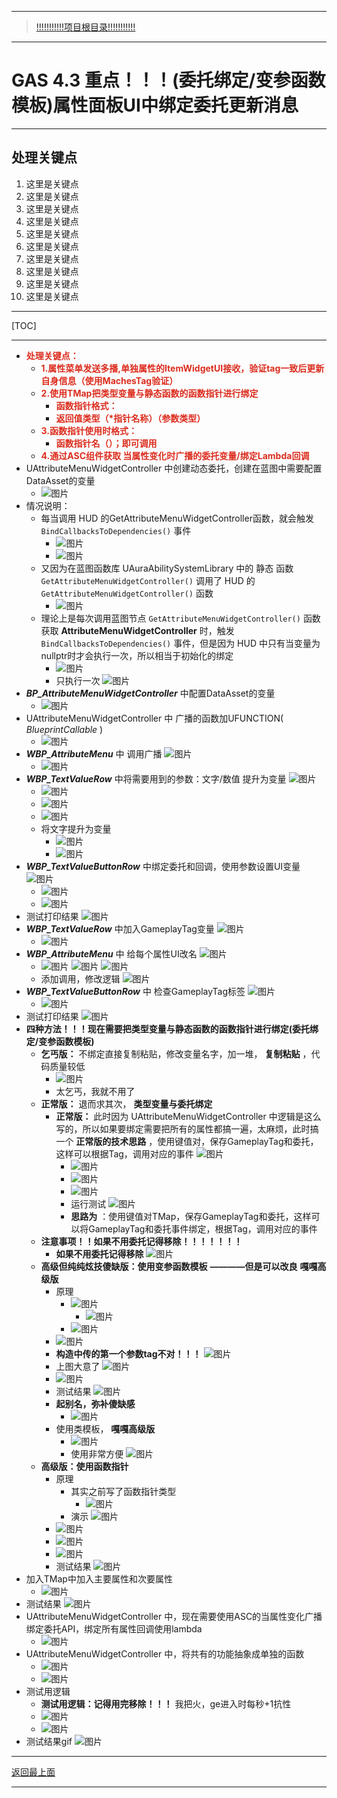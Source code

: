 ___________________________________________________________________________________________
> [!!!!!!!!!!!项目根目录!!!!!!!!!!!](./!!!!!!!!!!!项目目录!!!!!!!!!!!.md)

___________________________________________________________________________________________

# GAS 4.3 重点！！！(委托绑定/变参函数模板)属性面板UI中绑定委托更新消息
___________________________________________________________________________________________
## 处理关键点
1. 这里是关键点
2. 这里是关键点
3. 这里是关键点
4. 这里是关键点
5. 这里是关键点
6. 这里是关键点
7. 这里是关键点
8. 这里是关键点
9. 这里是关键点
10. 这里是关键点
___________________________________________________________________________________________

[TOC]

___________________________________________________________________________________________

- <font color=#DC2D1E>**处理关键点：**</font>
    - <font color=#DC2D1E>**1.属性菜单发送多播,单独属性的ItemWidgetUI接收，验证tag一致后更新自身信息（使用MachesTag验证）**</font>
    - <font color=#DC2D1E>**2.使用TMap把类型变量与静态函数的函数指针进行绑定**</font>
        - <font color=#DC2D1E>**函数指针格式：**</font>
        - <font color=#DC2D1E>**返回值类型（*指针名称）（参数类型）**</font>
    - <font color=#DC2D1E>**3.函数指针使用时格式：**</font>
        - <font color=#DC2D1E>**函数指针名（）；即可调用**</font>
    - <font color=#DC2D1E>**4.通过ASC组件获取 当属性变化时广播的委托变量/绑定Lambda回调**</font>
- UAttributeMenuWidgetController 中创建动态委托，创建在蓝图中需要配置DataAsset的变量
    -  ![图片](https://github.com/liyunlong618/MyNote/blob/master/%E8%99%9A%E5%B9%BBC++/%E6%A8%A1%E5%9D%97/GAS/GAS%E7%AC%AC%E4%BA%8C%E5%AD%A3-%E6%9A%97%E9%BB%91%E7%A0%B4%E5%9D%8F%E7%A5%9ELike%E6%B8%B8%E6%88%8F/%E9%85%8D%E5%9B%BE/GAS_4.3/GAS%204.3%20%E9%87%8D%E7%82%B9%EF%BC%81%EF%BC%81%EF%BC%81(%E5%A7%94%E6%89%98%E7%BB%91%E5%AE%9A_%E5%8F%98%E5%8F%82%E5%87%BD%E6%95%B0%E6%A8%A1%E6%9D%BF)%E5%B1%9E%E6%80%A7%E9%9D%A2%E6%9D%BFUI%E4%B8%AD%E7%BB%91%E5%AE%9A%E5%A7%94%E6%89%98%E6%9B%B4%E6%96%B0%E6%B6%88%E6%81%AF-%E5%B9%95%E5%B8%83%E5%9B%BE%E7%89%87-326934-181307.png?raw=true)
- 情况说明：
    - 每当调用 HUD 的GetAttributeMenuWidgetController函数，就会触发 `BindCallbacksToDependencies()` 事件
        -  ![图片](https://github.com/liyunlong618/MyNote/blob/master/%E8%99%9A%E5%B9%BBC++/%E6%A8%A1%E5%9D%97/GAS/GAS%E7%AC%AC%E4%BA%8C%E5%AD%A3-%E6%9A%97%E9%BB%91%E7%A0%B4%E5%9D%8F%E7%A5%9ELike%E6%B8%B8%E6%88%8F/%E9%85%8D%E5%9B%BE/GAS_4.3/GAS%204.3%20%E9%87%8D%E7%82%B9%EF%BC%81%EF%BC%81%EF%BC%81(%E5%A7%94%E6%89%98%E7%BB%91%E5%AE%9A_%E5%8F%98%E5%8F%82%E5%87%BD%E6%95%B0%E6%A8%A1%E6%9D%BF)%E5%B1%9E%E6%80%A7%E9%9D%A2%E6%9D%BFUI%E4%B8%AD%E7%BB%91%E5%AE%9A%E5%A7%94%E6%89%98%E6%9B%B4%E6%96%B0%E6%B6%88%E6%81%AF-%E5%B9%95%E5%B8%83%E5%9B%BE%E7%89%87-278143-430450.png?raw=true)
        -  ![图片](https://github.com/liyunlong618/MyNote/blob/master/%E8%99%9A%E5%B9%BBC++/%E6%A8%A1%E5%9D%97/GAS/GAS%E7%AC%AC%E4%BA%8C%E5%AD%A3-%E6%9A%97%E9%BB%91%E7%A0%B4%E5%9D%8F%E7%A5%9ELike%E6%B8%B8%E6%88%8F/%E9%85%8D%E5%9B%BE/GAS_4.3/GAS%204.3%20%E9%87%8D%E7%82%B9%EF%BC%81%EF%BC%81%EF%BC%81(%E5%A7%94%E6%89%98%E7%BB%91%E5%AE%9A_%E5%8F%98%E5%8F%82%E5%87%BD%E6%95%B0%E6%A8%A1%E6%9D%BF)%E5%B1%9E%E6%80%A7%E9%9D%A2%E6%9D%BFUI%E4%B8%AD%E7%BB%91%E5%AE%9A%E5%A7%94%E6%89%98%E6%9B%B4%E6%96%B0%E6%B6%88%E6%81%AF-%E5%B9%95%E5%B8%83%E5%9B%BE%E7%89%87-228642-648926.png?raw=true)
    - 又因为在蓝图函数库 UAuraAbilitySystemLibrary 中的 静态 函数 `GetAttributeMenuWidgetController()` 调用了 HUD 的 `GetAttributeMenuWidgetController()` 函数
        -  ![图片](https://github.com/liyunlong618/MyNote/blob/master/%E8%99%9A%E5%B9%BBC++/%E6%A8%A1%E5%9D%97/GAS/GAS%E7%AC%AC%E4%BA%8C%E5%AD%A3-%E6%9A%97%E9%BB%91%E7%A0%B4%E5%9D%8F%E7%A5%9ELike%E6%B8%B8%E6%88%8F/%E9%85%8D%E5%9B%BE/GAS_4.3/GAS%204.3%20%E9%87%8D%E7%82%B9%EF%BC%81%EF%BC%81%EF%BC%81(%E5%A7%94%E6%89%98%E7%BB%91%E5%AE%9A_%E5%8F%98%E5%8F%82%E5%87%BD%E6%95%B0%E6%A8%A1%E6%9D%BF)%E5%B1%9E%E6%80%A7%E9%9D%A2%E6%9D%BFUI%E4%B8%AD%E7%BB%91%E5%AE%9A%E5%A7%94%E6%89%98%E6%9B%B4%E6%96%B0%E6%B6%88%E6%81%AF-%E5%B9%95%E5%B8%83%E5%9B%BE%E7%89%87-517127-447490.png?raw=true)
    - 理论上是每次调用蓝图节点 `GetAttributeMenuWidgetController()` 函数获取 **AttributeMenuWidgetController** 时，触发 `BindCallbacksToDependencies()` 事件，但是因为 HUD 中只有当变量为nullptr时才会执行一次，所以相当于初始化的绑定
        -  ![图片](https://github.com/liyunlong618/MyNote/blob/master/%E8%99%9A%E5%B9%BBC++/%E6%A8%A1%E5%9D%97/GAS/GAS%E7%AC%AC%E4%BA%8C%E5%AD%A3-%E6%9A%97%E9%BB%91%E7%A0%B4%E5%9D%8F%E7%A5%9ELike%E6%B8%B8%E6%88%8F/%E9%85%8D%E5%9B%BE/GAS_4.3/GAS%204.3%20%E9%87%8D%E7%82%B9%EF%BC%81%EF%BC%81%EF%BC%81(%E5%A7%94%E6%89%98%E7%BB%91%E5%AE%9A_%E5%8F%98%E5%8F%82%E5%87%BD%E6%95%B0%E6%A8%A1%E6%9D%BF)%E5%B1%9E%E6%80%A7%E9%9D%A2%E6%9D%BFUI%E4%B8%AD%E7%BB%91%E5%AE%9A%E5%A7%94%E6%89%98%E6%9B%B4%E6%96%B0%E6%B6%88%E6%81%AF-%E5%B9%95%E5%B8%83%E5%9B%BE%E7%89%87-383296-73335.png?raw=true)
        - 只执行一次 ![图片](https://github.com/liyunlong618/MyNote/blob/master/%E8%99%9A%E5%B9%BBC++/%E6%A8%A1%E5%9D%97/GAS/GAS%E7%AC%AC%E4%BA%8C%E5%AD%A3-%E6%9A%97%E9%BB%91%E7%A0%B4%E5%9D%8F%E7%A5%9ELike%E6%B8%B8%E6%88%8F/%E9%85%8D%E5%9B%BE/GAS_4.3/GAS%204.3%20%E9%87%8D%E7%82%B9%EF%BC%81%EF%BC%81%EF%BC%81(%E5%A7%94%E6%89%98%E7%BB%91%E5%AE%9A_%E5%8F%98%E5%8F%82%E5%87%BD%E6%95%B0%E6%A8%A1%E6%9D%BF)%E5%B1%9E%E6%80%A7%E9%9D%A2%E6%9D%BFUI%E4%B8%AD%E7%BB%91%E5%AE%9A%E5%A7%94%E6%89%98%E6%9B%B4%E6%96%B0%E6%B6%88%E6%81%AF-%E5%B9%95%E5%B8%83%E5%9B%BE%E7%89%87-576325-44483.png?raw=true)
- ***BP_AttributeMenuWidgetController*** 中配置DataAsset的变量
    -  ![图片](https://github.com/liyunlong618/MyNote/blob/master/%E8%99%9A%E5%B9%BBC++/%E6%A8%A1%E5%9D%97/GAS/GAS%E7%AC%AC%E4%BA%8C%E5%AD%A3-%E6%9A%97%E9%BB%91%E7%A0%B4%E5%9D%8F%E7%A5%9ELike%E6%B8%B8%E6%88%8F/%E9%85%8D%E5%9B%BE/GAS_4.3/GAS%204.3%20%E9%87%8D%E7%82%B9%EF%BC%81%EF%BC%81%EF%BC%81(%E5%A7%94%E6%89%98%E7%BB%91%E5%AE%9A_%E5%8F%98%E5%8F%82%E5%87%BD%E6%95%B0%E6%A8%A1%E6%9D%BF)%E5%B1%9E%E6%80%A7%E9%9D%A2%E6%9D%BFUI%E4%B8%AD%E7%BB%91%E5%AE%9A%E5%A7%94%E6%89%98%E6%9B%B4%E6%96%B0%E6%B6%88%E6%81%AF-%E5%B9%95%E5%B8%83%E5%9B%BE%E7%89%87-646645-946592.png?raw=true)
- UAttributeMenuWidgetController 中  广播的函数加UFUNCTION( *BlueprintCallable* )
    -  ![图片](https://github.com/liyunlong618/MyNote/blob/master/%E8%99%9A%E5%B9%BBC++/%E6%A8%A1%E5%9D%97/GAS/GAS%E7%AC%AC%E4%BA%8C%E5%AD%A3-%E6%9A%97%E9%BB%91%E7%A0%B4%E5%9D%8F%E7%A5%9ELike%E6%B8%B8%E6%88%8F/%E9%85%8D%E5%9B%BE/GAS_4.3/GAS%204.3%20%E9%87%8D%E7%82%B9%EF%BC%81%EF%BC%81%EF%BC%81(%E5%A7%94%E6%89%98%E7%BB%91%E5%AE%9A_%E5%8F%98%E5%8F%82%E5%87%BD%E6%95%B0%E6%A8%A1%E6%9D%BF)%E5%B1%9E%E6%80%A7%E9%9D%A2%E6%9D%BFUI%E4%B8%AD%E7%BB%91%E5%AE%9A%E5%A7%94%E6%89%98%E6%9B%B4%E6%96%B0%E6%B6%88%E6%81%AF-%E5%B9%95%E5%B8%83%E5%9B%BE%E7%89%87-175968-620818.png?raw=true)
- ***WBP_AttributeMenu*** 中 调用广播 ![图片](https://github.com/liyunlong618/MyNote/blob/master/%E8%99%9A%E5%B9%BBC++/%E6%A8%A1%E5%9D%97/GAS/GAS%E7%AC%AC%E4%BA%8C%E5%AD%A3-%E6%9A%97%E9%BB%91%E7%A0%B4%E5%9D%8F%E7%A5%9ELike%E6%B8%B8%E6%88%8F/%E9%85%8D%E5%9B%BE/GAS_4.3/GAS%204.3%20%E9%87%8D%E7%82%B9%EF%BC%81%EF%BC%81%EF%BC%81(%E5%A7%94%E6%89%98%E7%BB%91%E5%AE%9A_%E5%8F%98%E5%8F%82%E5%87%BD%E6%95%B0%E6%A8%A1%E6%9D%BF)%E5%B1%9E%E6%80%A7%E9%9D%A2%E6%9D%BFUI%E4%B8%AD%E7%BB%91%E5%AE%9A%E5%A7%94%E6%89%98%E6%9B%B4%E6%96%B0%E6%B6%88%E6%81%AF-%E5%B9%95%E5%B8%83%E5%9B%BE%E7%89%87-240548-4441.png?raw=true)
    -  ![图片](https://github.com/liyunlong618/MyNote/blob/master/%E8%99%9A%E5%B9%BBC++/%E6%A8%A1%E5%9D%97/GAS/GAS%E7%AC%AC%E4%BA%8C%E5%AD%A3-%E6%9A%97%E9%BB%91%E7%A0%B4%E5%9D%8F%E7%A5%9ELike%E6%B8%B8%E6%88%8F/%E9%85%8D%E5%9B%BE/GAS_4.3/GAS%204.3%20%E9%87%8D%E7%82%B9%EF%BC%81%EF%BC%81%EF%BC%81(%E5%A7%94%E6%89%98%E7%BB%91%E5%AE%9A_%E5%8F%98%E5%8F%82%E5%87%BD%E6%95%B0%E6%A8%A1%E6%9D%BF)%E5%B1%9E%E6%80%A7%E9%9D%A2%E6%9D%BFUI%E4%B8%AD%E7%BB%91%E5%AE%9A%E5%A7%94%E6%89%98%E6%9B%B4%E6%96%B0%E6%B6%88%E6%81%AF-%E5%B9%95%E5%B8%83%E5%9B%BE%E7%89%87-844862-757798.png?raw=true)
- ***WBP_TextValueRow*** 中将需要用到的参数：文字/数值 提升为变量 ![图片](https://github.com/liyunlong618/MyNote/blob/master/%E8%99%9A%E5%B9%BBC++/%E6%A8%A1%E5%9D%97/GAS/GAS%E7%AC%AC%E4%BA%8C%E5%AD%A3-%E6%9A%97%E9%BB%91%E7%A0%B4%E5%9D%8F%E7%A5%9ELike%E6%B8%B8%E6%88%8F/%E9%85%8D%E5%9B%BE/GAS_4.3/GAS%204.3%20%E9%87%8D%E7%82%B9%EF%BC%81%EF%BC%81%EF%BC%81(%E5%A7%94%E6%89%98%E7%BB%91%E5%AE%9A_%E5%8F%98%E5%8F%82%E5%87%BD%E6%95%B0%E6%A8%A1%E6%9D%BF)%E5%B1%9E%E6%80%A7%E9%9D%A2%E6%9D%BFUI%E4%B8%AD%E7%BB%91%E5%AE%9A%E5%A7%94%E6%89%98%E6%9B%B4%E6%96%B0%E6%B6%88%E6%81%AF-%E5%B9%95%E5%B8%83%E5%9B%BE%E7%89%87-512072-632122.png?raw=true)
    -  ![图片](https://github.com/liyunlong618/MyNote/blob/master/%E8%99%9A%E5%B9%BBC++/%E6%A8%A1%E5%9D%97/GAS/GAS%E7%AC%AC%E4%BA%8C%E5%AD%A3-%E6%9A%97%E9%BB%91%E7%A0%B4%E5%9D%8F%E7%A5%9ELike%E6%B8%B8%E6%88%8F/%E9%85%8D%E5%9B%BE/GAS_4.3/GAS%204.3%20%E9%87%8D%E7%82%B9%EF%BC%81%EF%BC%81%EF%BC%81(%E5%A7%94%E6%89%98%E7%BB%91%E5%AE%9A_%E5%8F%98%E5%8F%82%E5%87%BD%E6%95%B0%E6%A8%A1%E6%9D%BF)%E5%B1%9E%E6%80%A7%E9%9D%A2%E6%9D%BFUI%E4%B8%AD%E7%BB%91%E5%AE%9A%E5%A7%94%E6%89%98%E6%9B%B4%E6%96%B0%E6%B6%88%E6%81%AF-%E5%B9%95%E5%B8%83%E5%9B%BE%E7%89%87-914795-783143.png?raw=true)
    -  ![图片](https://github.com/liyunlong618/MyNote/blob/master/%E8%99%9A%E5%B9%BBC++/%E6%A8%A1%E5%9D%97/GAS/GAS%E7%AC%AC%E4%BA%8C%E5%AD%A3-%E6%9A%97%E9%BB%91%E7%A0%B4%E5%9D%8F%E7%A5%9ELike%E6%B8%B8%E6%88%8F/%E9%85%8D%E5%9B%BE/GAS_4.3/GAS%204.3%20%E9%87%8D%E7%82%B9%EF%BC%81%EF%BC%81%EF%BC%81(%E5%A7%94%E6%89%98%E7%BB%91%E5%AE%9A_%E5%8F%98%E5%8F%82%E5%87%BD%E6%95%B0%E6%A8%A1%E6%9D%BF)%E5%B1%9E%E6%80%A7%E9%9D%A2%E6%9D%BFUI%E4%B8%AD%E7%BB%91%E5%AE%9A%E5%A7%94%E6%89%98%E6%9B%B4%E6%96%B0%E6%B6%88%E6%81%AF-%E5%B9%95%E5%B8%83%E5%9B%BE%E7%89%87-701746-743681.png?raw=true)
    -  ![图片](https://github.com/liyunlong618/MyNote/blob/master/%E8%99%9A%E5%B9%BBC++/%E6%A8%A1%E5%9D%97/GAS/GAS%E7%AC%AC%E4%BA%8C%E5%AD%A3-%E6%9A%97%E9%BB%91%E7%A0%B4%E5%9D%8F%E7%A5%9ELike%E6%B8%B8%E6%88%8F/%E9%85%8D%E5%9B%BE/GAS_4.3/GAS%204.3%20%E9%87%8D%E7%82%B9%EF%BC%81%EF%BC%81%EF%BC%81(%E5%A7%94%E6%89%98%E7%BB%91%E5%AE%9A_%E5%8F%98%E5%8F%82%E5%87%BD%E6%95%B0%E6%A8%A1%E6%9D%BF)%E5%B1%9E%E6%80%A7%E9%9D%A2%E6%9D%BFUI%E4%B8%AD%E7%BB%91%E5%AE%9A%E5%A7%94%E6%89%98%E6%9B%B4%E6%96%B0%E6%B6%88%E6%81%AF-%E5%B9%95%E5%B8%83%E5%9B%BE%E7%89%87-15394-693158.png?raw=true)
    - 将文字提升为变量
        -  ![图片](https://github.com/liyunlong618/MyNote/blob/master/%E8%99%9A%E5%B9%BBC++/%E6%A8%A1%E5%9D%97/GAS/GAS%E7%AC%AC%E4%BA%8C%E5%AD%A3-%E6%9A%97%E9%BB%91%E7%A0%B4%E5%9D%8F%E7%A5%9ELike%E6%B8%B8%E6%88%8F/%E9%85%8D%E5%9B%BE/GAS_4.3/GAS%204.3%20%E9%87%8D%E7%82%B9%EF%BC%81%EF%BC%81%EF%BC%81(%E5%A7%94%E6%89%98%E7%BB%91%E5%AE%9A_%E5%8F%98%E5%8F%82%E5%87%BD%E6%95%B0%E6%A8%A1%E6%9D%BF)%E5%B1%9E%E6%80%A7%E9%9D%A2%E6%9D%BFUI%E4%B8%AD%E7%BB%91%E5%AE%9A%E5%A7%94%E6%89%98%E6%9B%B4%E6%96%B0%E6%B6%88%E6%81%AF-%E5%B9%95%E5%B8%83%E5%9B%BE%E7%89%87-751114-890677.png?raw=true)
        -  ![图片](https://github.com/liyunlong618/MyNote/blob/master/%E8%99%9A%E5%B9%BBC++/%E6%A8%A1%E5%9D%97/GAS/GAS%E7%AC%AC%E4%BA%8C%E5%AD%A3-%E6%9A%97%E9%BB%91%E7%A0%B4%E5%9D%8F%E7%A5%9ELike%E6%B8%B8%E6%88%8F/%E9%85%8D%E5%9B%BE/GAS_4.3/GAS%204.3%20%E9%87%8D%E7%82%B9%EF%BC%81%EF%BC%81%EF%BC%81(%E5%A7%94%E6%89%98%E7%BB%91%E5%AE%9A_%E5%8F%98%E5%8F%82%E5%87%BD%E6%95%B0%E6%A8%A1%E6%9D%BF)%E5%B1%9E%E6%80%A7%E9%9D%A2%E6%9D%BFUI%E4%B8%AD%E7%BB%91%E5%AE%9A%E5%A7%94%E6%89%98%E6%9B%B4%E6%96%B0%E6%B6%88%E6%81%AF-%E5%B9%95%E5%B8%83%E5%9B%BE%E7%89%87-869011-245751.png?raw=true)
- ***WBP_TextValueButtonRow*** 中绑定委托和回调，使用参数设置UI变量 ![图片](https://github.com/liyunlong618/MyNote/blob/master/%E8%99%9A%E5%B9%BBC++/%E6%A8%A1%E5%9D%97/GAS/GAS%E7%AC%AC%E4%BA%8C%E5%AD%A3-%E6%9A%97%E9%BB%91%E7%A0%B4%E5%9D%8F%E7%A5%9ELike%E6%B8%B8%E6%88%8F/%E9%85%8D%E5%9B%BE/GAS_4.3/GAS%204.3%20%E9%87%8D%E7%82%B9%EF%BC%81%EF%BC%81%EF%BC%81(%E5%A7%94%E6%89%98%E7%BB%91%E5%AE%9A_%E5%8F%98%E5%8F%82%E5%87%BD%E6%95%B0%E6%A8%A1%E6%9D%BF)%E5%B1%9E%E6%80%A7%E9%9D%A2%E6%9D%BFUI%E4%B8%AD%E7%BB%91%E5%AE%9A%E5%A7%94%E6%89%98%E6%9B%B4%E6%96%B0%E6%B6%88%E6%81%AF-%E5%B9%95%E5%B8%83%E5%9B%BE%E7%89%87-99177-248380.png?raw=true)
    -  ![图片](https://github.com/liyunlong618/MyNote/blob/master/%E8%99%9A%E5%B9%BBC++/%E6%A8%A1%E5%9D%97/GAS/GAS%E7%AC%AC%E4%BA%8C%E5%AD%A3-%E6%9A%97%E9%BB%91%E7%A0%B4%E5%9D%8F%E7%A5%9ELike%E6%B8%B8%E6%88%8F/%E9%85%8D%E5%9B%BE/GAS_4.3/GAS%204.3%20%E9%87%8D%E7%82%B9%EF%BC%81%EF%BC%81%EF%BC%81(%E5%A7%94%E6%89%98%E7%BB%91%E5%AE%9A_%E5%8F%98%E5%8F%82%E5%87%BD%E6%95%B0%E6%A8%A1%E6%9D%BF)%E5%B1%9E%E6%80%A7%E9%9D%A2%E6%9D%BFUI%E4%B8%AD%E7%BB%91%E5%AE%9A%E5%A7%94%E6%89%98%E6%9B%B4%E6%96%B0%E6%B6%88%E6%81%AF-%E5%B9%95%E5%B8%83%E5%9B%BE%E7%89%87-611187-668622.png?raw=true)
    -  ![图片](https://github.com/liyunlong618/MyNote/blob/master/%E8%99%9A%E5%B9%BBC++/%E6%A8%A1%E5%9D%97/GAS/GAS%E7%AC%AC%E4%BA%8C%E5%AD%A3-%E6%9A%97%E9%BB%91%E7%A0%B4%E5%9D%8F%E7%A5%9ELike%E6%B8%B8%E6%88%8F/%E9%85%8D%E5%9B%BE/GAS_4.3/GAS%204.3%20%E9%87%8D%E7%82%B9%EF%BC%81%EF%BC%81%EF%BC%81(%E5%A7%94%E6%89%98%E7%BB%91%E5%AE%9A_%E5%8F%98%E5%8F%82%E5%87%BD%E6%95%B0%E6%A8%A1%E6%9D%BF)%E5%B1%9E%E6%80%A7%E9%9D%A2%E6%9D%BFUI%E4%B8%AD%E7%BB%91%E5%AE%9A%E5%A7%94%E6%89%98%E6%9B%B4%E6%96%B0%E6%B6%88%E6%81%AF-%E5%B9%95%E5%B8%83%E5%9B%BE%E7%89%87-428212-393550.png?raw=true)
- 测试打印结果 ![图片](https://github.com/liyunlong618/MyNote/blob/master/%E8%99%9A%E5%B9%BBC++/%E6%A8%A1%E5%9D%97/GAS/GAS%E7%AC%AC%E4%BA%8C%E5%AD%A3-%E6%9A%97%E9%BB%91%E7%A0%B4%E5%9D%8F%E7%A5%9ELike%E6%B8%B8%E6%88%8F/%E9%85%8D%E5%9B%BE/GAS_4.3/GAS%204.3%20%E9%87%8D%E7%82%B9%EF%BC%81%EF%BC%81%EF%BC%81(%E5%A7%94%E6%89%98%E7%BB%91%E5%AE%9A_%E5%8F%98%E5%8F%82%E5%87%BD%E6%95%B0%E6%A8%A1%E6%9D%BF)%E5%B1%9E%E6%80%A7%E9%9D%A2%E6%9D%BFUI%E4%B8%AD%E7%BB%91%E5%AE%9A%E5%A7%94%E6%89%98%E6%9B%B4%E6%96%B0%E6%B6%88%E6%81%AF-%E5%B9%95%E5%B8%83%E5%9B%BE%E7%89%87-770688-518017.png?raw=true)
- ***WBP_TextValueRow*** 中加入GameplayTag变量 ![图片](https://github.com/liyunlong618/MyNote/blob/master/%E8%99%9A%E5%B9%BBC++/%E6%A8%A1%E5%9D%97/GAS/GAS%E7%AC%AC%E4%BA%8C%E5%AD%A3-%E6%9A%97%E9%BB%91%E7%A0%B4%E5%9D%8F%E7%A5%9ELike%E6%B8%B8%E6%88%8F/%E9%85%8D%E5%9B%BE/GAS_4.3/GAS%204.3%20%E9%87%8D%E7%82%B9%EF%BC%81%EF%BC%81%EF%BC%81(%E5%A7%94%E6%89%98%E7%BB%91%E5%AE%9A_%E5%8F%98%E5%8F%82%E5%87%BD%E6%95%B0%E6%A8%A1%E6%9D%BF)%E5%B1%9E%E6%80%A7%E9%9D%A2%E6%9D%BFUI%E4%B8%AD%E7%BB%91%E5%AE%9A%E5%A7%94%E6%89%98%E6%9B%B4%E6%96%B0%E6%B6%88%E6%81%AF-%E5%B9%95%E5%B8%83%E5%9B%BE%E7%89%87-625980-555782.png?raw=true)
    -  ![图片](https://github.com/liyunlong618/MyNote/blob/master/%E8%99%9A%E5%B9%BBC++/%E6%A8%A1%E5%9D%97/GAS/GAS%E7%AC%AC%E4%BA%8C%E5%AD%A3-%E6%9A%97%E9%BB%91%E7%A0%B4%E5%9D%8F%E7%A5%9ELike%E6%B8%B8%E6%88%8F/%E9%85%8D%E5%9B%BE/GAS_4.3/GAS%204.3%20%E9%87%8D%E7%82%B9%EF%BC%81%EF%BC%81%EF%BC%81(%E5%A7%94%E6%89%98%E7%BB%91%E5%AE%9A_%E5%8F%98%E5%8F%82%E5%87%BD%E6%95%B0%E6%A8%A1%E6%9D%BF)%E5%B1%9E%E6%80%A7%E9%9D%A2%E6%9D%BFUI%E4%B8%AD%E7%BB%91%E5%AE%9A%E5%A7%94%E6%89%98%E6%9B%B4%E6%96%B0%E6%B6%88%E6%81%AF-%E5%B9%95%E5%B8%83%E5%9B%BE%E7%89%87-309005-985314.png?raw=true)
- ***WBP_AttributeMenu*** 中 给每个属性UI改名 ![图片](https://github.com/liyunlong618/MyNote/blob/master/%E8%99%9A%E5%B9%BBC++/%E6%A8%A1%E5%9D%97/GAS/GAS%E7%AC%AC%E4%BA%8C%E5%AD%A3-%E6%9A%97%E9%BB%91%E7%A0%B4%E5%9D%8F%E7%A5%9ELike%E6%B8%B8%E6%88%8F/%E9%85%8D%E5%9B%BE/GAS_4.3/GAS%204.3%20%E9%87%8D%E7%82%B9%EF%BC%81%EF%BC%81%EF%BC%81(%E5%A7%94%E6%89%98%E7%BB%91%E5%AE%9A_%E5%8F%98%E5%8F%82%E5%87%BD%E6%95%B0%E6%A8%A1%E6%9D%BF)%E5%B1%9E%E6%80%A7%E9%9D%A2%E6%9D%BFUI%E4%B8%AD%E7%BB%91%E5%AE%9A%E5%A7%94%E6%89%98%E6%9B%B4%E6%96%B0%E6%B6%88%E6%81%AF-%E5%B9%95%E5%B8%83%E5%9B%BE%E7%89%87-243269-462086.png?raw=true)
    -  ![图片](https://github.com/liyunlong618/MyNote/blob/master/%E8%99%9A%E5%B9%BBC++/%E6%A8%A1%E5%9D%97/GAS/GAS%E7%AC%AC%E4%BA%8C%E5%AD%A3-%E6%9A%97%E9%BB%91%E7%A0%B4%E5%9D%8F%E7%A5%9ELike%E6%B8%B8%E6%88%8F/%E9%85%8D%E5%9B%BE/GAS_4.3/GAS%204.3%20%E9%87%8D%E7%82%B9%EF%BC%81%EF%BC%81%EF%BC%81(%E5%A7%94%E6%89%98%E7%BB%91%E5%AE%9A_%E5%8F%98%E5%8F%82%E5%87%BD%E6%95%B0%E6%A8%A1%E6%9D%BF)%E5%B1%9E%E6%80%A7%E9%9D%A2%E6%9D%BFUI%E4%B8%AD%E7%BB%91%E5%AE%9A%E5%A7%94%E6%89%98%E6%9B%B4%E6%96%B0%E6%B6%88%E6%81%AF-%E5%B9%95%E5%B8%83%E5%9B%BE%E7%89%87-57686-970456.png?raw=true) ![图片](https://github.com/liyunlong618/MyNote/blob/master/%E8%99%9A%E5%B9%BBC++/%E6%A8%A1%E5%9D%97/GAS/GAS%E7%AC%AC%E4%BA%8C%E5%AD%A3-%E6%9A%97%E9%BB%91%E7%A0%B4%E5%9D%8F%E7%A5%9ELike%E6%B8%B8%E6%88%8F/%E9%85%8D%E5%9B%BE/GAS_4.3/GAS%204.3%20%E9%87%8D%E7%82%B9%EF%BC%81%EF%BC%81%EF%BC%81(%E5%A7%94%E6%89%98%E7%BB%91%E5%AE%9A_%E5%8F%98%E5%8F%82%E5%87%BD%E6%95%B0%E6%A8%A1%E6%9D%BF)%E5%B1%9E%E6%80%A7%E9%9D%A2%E6%9D%BFUI%E4%B8%AD%E7%BB%91%E5%AE%9A%E5%A7%94%E6%89%98%E6%9B%B4%E6%96%B0%E6%B6%88%E6%81%AF-%E5%B9%95%E5%B8%83%E5%9B%BE%E7%89%87-47059-479512.png?raw=true) ![图片](https://github.com/liyunlong618/MyNote/blob/master/%E8%99%9A%E5%B9%BBC++/%E6%A8%A1%E5%9D%97/GAS/GAS%E7%AC%AC%E4%BA%8C%E5%AD%A3-%E6%9A%97%E9%BB%91%E7%A0%B4%E5%9D%8F%E7%A5%9ELike%E6%B8%B8%E6%88%8F/%E9%85%8D%E5%9B%BE/GAS_4.3/GAS%204.3%20%E9%87%8D%E7%82%B9%EF%BC%81%EF%BC%81%EF%BC%81(%E5%A7%94%E6%89%98%E7%BB%91%E5%AE%9A_%E5%8F%98%E5%8F%82%E5%87%BD%E6%95%B0%E6%A8%A1%E6%9D%BF)%E5%B1%9E%E6%80%A7%E9%9D%A2%E6%9D%BFUI%E4%B8%AD%E7%BB%91%E5%AE%9A%E5%A7%94%E6%89%98%E6%9B%B4%E6%96%B0%E6%B6%88%E6%81%AF-%E5%B9%95%E5%B8%83%E5%9B%BE%E7%89%87-541964-477504.png?raw=true)
    - 添加调用，修改逻辑 ![图片](https://github.com/liyunlong618/MyNote/blob/master/%E8%99%9A%E5%B9%BBC++/%E6%A8%A1%E5%9D%97/GAS/GAS%E7%AC%AC%E4%BA%8C%E5%AD%A3-%E6%9A%97%E9%BB%91%E7%A0%B4%E5%9D%8F%E7%A5%9ELike%E6%B8%B8%E6%88%8F/%E9%85%8D%E5%9B%BE/GAS_4.3/GAS%204.3%20%E9%87%8D%E7%82%B9%EF%BC%81%EF%BC%81%EF%BC%81(%E5%A7%94%E6%89%98%E7%BB%91%E5%AE%9A_%E5%8F%98%E5%8F%82%E5%87%BD%E6%95%B0%E6%A8%A1%E6%9D%BF)%E5%B1%9E%E6%80%A7%E9%9D%A2%E6%9D%BFUI%E4%B8%AD%E7%BB%91%E5%AE%9A%E5%A7%94%E6%89%98%E6%9B%B4%E6%96%B0%E6%B6%88%E6%81%AF-%E5%B9%95%E5%B8%83%E5%9B%BE%E7%89%87-121289-670874.png?raw=true)
- ***WBP_TextValueButtonRow*** 中 检查GameplayTag标签 ![图片](https://github.com/liyunlong618/MyNote/blob/master/%E8%99%9A%E5%B9%BBC++/%E6%A8%A1%E5%9D%97/GAS/GAS%E7%AC%AC%E4%BA%8C%E5%AD%A3-%E6%9A%97%E9%BB%91%E7%A0%B4%E5%9D%8F%E7%A5%9ELike%E6%B8%B8%E6%88%8F/%E9%85%8D%E5%9B%BE/GAS_4.3/GAS%204.3%20%E9%87%8D%E7%82%B9%EF%BC%81%EF%BC%81%EF%BC%81(%E5%A7%94%E6%89%98%E7%BB%91%E5%AE%9A_%E5%8F%98%E5%8F%82%E5%87%BD%E6%95%B0%E6%A8%A1%E6%9D%BF)%E5%B1%9E%E6%80%A7%E9%9D%A2%E6%9D%BFUI%E4%B8%AD%E7%BB%91%E5%AE%9A%E5%A7%94%E6%89%98%E6%9B%B4%E6%96%B0%E6%B6%88%E6%81%AF-%E5%B9%95%E5%B8%83%E5%9B%BE%E7%89%87-330691-488186.png?raw=true)
    -  ![图片](https://github.com/liyunlong618/MyNote/blob/master/%E8%99%9A%E5%B9%BBC++/%E6%A8%A1%E5%9D%97/GAS/GAS%E7%AC%AC%E4%BA%8C%E5%AD%A3-%E6%9A%97%E9%BB%91%E7%A0%B4%E5%9D%8F%E7%A5%9ELike%E6%B8%B8%E6%88%8F/%E9%85%8D%E5%9B%BE/GAS_4.3/GAS%204.3%20%E9%87%8D%E7%82%B9%EF%BC%81%EF%BC%81%EF%BC%81(%E5%A7%94%E6%89%98%E7%BB%91%E5%AE%9A_%E5%8F%98%E5%8F%82%E5%87%BD%E6%95%B0%E6%A8%A1%E6%9D%BF)%E5%B1%9E%E6%80%A7%E9%9D%A2%E6%9D%BFUI%E4%B8%AD%E7%BB%91%E5%AE%9A%E5%A7%94%E6%89%98%E6%9B%B4%E6%96%B0%E6%B6%88%E6%81%AF-%E5%B9%95%E5%B8%83%E5%9B%BE%E7%89%87-370118-67942.png?raw=true)
- 测试打印结果 ![图片](https://github.com/liyunlong618/MyNote/blob/master/%E8%99%9A%E5%B9%BBC++/%E6%A8%A1%E5%9D%97/GAS/GAS%E7%AC%AC%E4%BA%8C%E5%AD%A3-%E6%9A%97%E9%BB%91%E7%A0%B4%E5%9D%8F%E7%A5%9ELike%E6%B8%B8%E6%88%8F/%E9%85%8D%E5%9B%BE/GAS_4.3/GAS%204.3%20%E9%87%8D%E7%82%B9%EF%BC%81%EF%BC%81%EF%BC%81(%E5%A7%94%E6%89%98%E7%BB%91%E5%AE%9A_%E5%8F%98%E5%8F%82%E5%87%BD%E6%95%B0%E6%A8%A1%E6%9D%BF)%E5%B1%9E%E6%80%A7%E9%9D%A2%E6%9D%BFUI%E4%B8%AD%E7%BB%91%E5%AE%9A%E5%A7%94%E6%89%98%E6%9B%B4%E6%96%B0%E6%B6%88%E6%81%AF-%E5%B9%95%E5%B8%83%E5%9B%BE%E7%89%87-808403-168623.png?raw=true)
- **四种方法！！！现在需要把类型变量与静态函数的函数指针进行绑定(委托绑定/变参函数模板)**
    - **乞丐版：** 不绑定直接复制粘贴，修改变量名字，加一堆， **复制粘贴** ，代码质量较低
        -  ![图片](https://github.com/liyunlong618/MyNote/blob/master/%E8%99%9A%E5%B9%BBC++/%E6%A8%A1%E5%9D%97/GAS/GAS%E7%AC%AC%E4%BA%8C%E5%AD%A3-%E6%9A%97%E9%BB%91%E7%A0%B4%E5%9D%8F%E7%A5%9ELike%E6%B8%B8%E6%88%8F/%E9%85%8D%E5%9B%BE/GAS_4.3/GAS%204.3%20%E9%87%8D%E7%82%B9%EF%BC%81%EF%BC%81%EF%BC%81(%E5%A7%94%E6%89%98%E7%BB%91%E5%AE%9A_%E5%8F%98%E5%8F%82%E5%87%BD%E6%95%B0%E6%A8%A1%E6%9D%BF)%E5%B1%9E%E6%80%A7%E9%9D%A2%E6%9D%BFUI%E4%B8%AD%E7%BB%91%E5%AE%9A%E5%A7%94%E6%89%98%E6%9B%B4%E6%96%B0%E6%B6%88%E6%81%AF-%E5%B9%95%E5%B8%83%E5%9B%BE%E7%89%87-983553-519555.png?raw=true)
        - 太乞丐，我就不用了
    - **正常版：** 退而求其次， **类型变量与委托绑定**
        - **正常版：** 此时因为 UAttributeMenuWidgetController 中逻辑是这么写的，所以如果要绑定需要把所有的属性都搞一遍，太麻烦，此时搞一个 **正常版的技术思路** ，使用键值对，保存GameplayTag和委托，这样可以根据Tag，调用对应的事件 ![图片](https://github.com/liyunlong618/MyNote/blob/master/%E8%99%9A%E5%B9%BBC++/%E6%A8%A1%E5%9D%97/GAS/GAS%E7%AC%AC%E4%BA%8C%E5%AD%A3-%E6%9A%97%E9%BB%91%E7%A0%B4%E5%9D%8F%E7%A5%9ELike%E6%B8%B8%E6%88%8F/%E9%85%8D%E5%9B%BE/GAS_4.3/GAS%204.3%20%E9%87%8D%E7%82%B9%EF%BC%81%EF%BC%81%EF%BC%81(%E5%A7%94%E6%89%98%E7%BB%91%E5%AE%9A_%E5%8F%98%E5%8F%82%E5%87%BD%E6%95%B0%E6%A8%A1%E6%9D%BF)%E5%B1%9E%E6%80%A7%E9%9D%A2%E6%9D%BFUI%E4%B8%AD%E7%BB%91%E5%AE%9A%E5%A7%94%E6%89%98%E6%9B%B4%E6%96%B0%E6%B6%88%E6%81%AF-%E5%B9%95%E5%B8%83%E5%9B%BE%E7%89%87-872726-546078.png?raw=true)
            -  ![图片](https://github.com/liyunlong618/MyNote/blob/master/%E8%99%9A%E5%B9%BBC++/%E6%A8%A1%E5%9D%97/GAS/GAS%E7%AC%AC%E4%BA%8C%E5%AD%A3-%E6%9A%97%E9%BB%91%E7%A0%B4%E5%9D%8F%E7%A5%9ELike%E6%B8%B8%E6%88%8F/%E9%85%8D%E5%9B%BE/GAS_4.3/GAS%204.3%20%E9%87%8D%E7%82%B9%EF%BC%81%EF%BC%81%EF%BC%81(%E5%A7%94%E6%89%98%E7%BB%91%E5%AE%9A_%E5%8F%98%E5%8F%82%E5%87%BD%E6%95%B0%E6%A8%A1%E6%9D%BF)%E5%B1%9E%E6%80%A7%E9%9D%A2%E6%9D%BFUI%E4%B8%AD%E7%BB%91%E5%AE%9A%E5%A7%94%E6%89%98%E6%9B%B4%E6%96%B0%E6%B6%88%E6%81%AF-%E5%B9%95%E5%B8%83%E5%9B%BE%E7%89%87-729710-982370.png?raw=true)
            -  ![图片](https://github.com/liyunlong618/MyNote/blob/master/%E8%99%9A%E5%B9%BBC++/%E6%A8%A1%E5%9D%97/GAS/GAS%E7%AC%AC%E4%BA%8C%E5%AD%A3-%E6%9A%97%E9%BB%91%E7%A0%B4%E5%9D%8F%E7%A5%9ELike%E6%B8%B8%E6%88%8F/%E9%85%8D%E5%9B%BE/GAS_4.3/GAS%204.3%20%E9%87%8D%E7%82%B9%EF%BC%81%EF%BC%81%EF%BC%81(%E5%A7%94%E6%89%98%E7%BB%91%E5%AE%9A_%E5%8F%98%E5%8F%82%E5%87%BD%E6%95%B0%E6%A8%A1%E6%9D%BF)%E5%B1%9E%E6%80%A7%E9%9D%A2%E6%9D%BFUI%E4%B8%AD%E7%BB%91%E5%AE%9A%E5%A7%94%E6%89%98%E6%9B%B4%E6%96%B0%E6%B6%88%E6%81%AF-%E5%B9%95%E5%B8%83%E5%9B%BE%E7%89%87-598558-918343.png?raw=true)
            -  ![图片](https://github.com/liyunlong618/MyNote/blob/master/%E8%99%9A%E5%B9%BBC++/%E6%A8%A1%E5%9D%97/GAS/GAS%E7%AC%AC%E4%BA%8C%E5%AD%A3-%E6%9A%97%E9%BB%91%E7%A0%B4%E5%9D%8F%E7%A5%9ELike%E6%B8%B8%E6%88%8F/%E9%85%8D%E5%9B%BE/GAS_4.3/GAS%204.3%20%E9%87%8D%E7%82%B9%EF%BC%81%EF%BC%81%EF%BC%81(%E5%A7%94%E6%89%98%E7%BB%91%E5%AE%9A_%E5%8F%98%E5%8F%82%E5%87%BD%E6%95%B0%E6%A8%A1%E6%9D%BF)%E5%B1%9E%E6%80%A7%E9%9D%A2%E6%9D%BFUI%E4%B8%AD%E7%BB%91%E5%AE%9A%E5%A7%94%E6%89%98%E6%9B%B4%E6%96%B0%E6%B6%88%E6%81%AF-%E5%B9%95%E5%B8%83%E5%9B%BE%E7%89%87-17924-51324.png?raw=true)
            - 运行测试 ![图片](https://github.com/liyunlong618/MyNote/blob/master/%E8%99%9A%E5%B9%BBC++/%E6%A8%A1%E5%9D%97/GAS/GAS%E7%AC%AC%E4%BA%8C%E5%AD%A3-%E6%9A%97%E9%BB%91%E7%A0%B4%E5%9D%8F%E7%A5%9ELike%E6%B8%B8%E6%88%8F/%E9%85%8D%E5%9B%BE/GAS_4.3/GAS%204.3%20%E9%87%8D%E7%82%B9%EF%BC%81%EF%BC%81%EF%BC%81(%E5%A7%94%E6%89%98%E7%BB%91%E5%AE%9A_%E5%8F%98%E5%8F%82%E5%87%BD%E6%95%B0%E6%A8%A1%E6%9D%BF)%E5%B1%9E%E6%80%A7%E9%9D%A2%E6%9D%BFUI%E4%B8%AD%E7%BB%91%E5%AE%9A%E5%A7%94%E6%89%98%E6%9B%B4%E6%96%B0%E6%B6%88%E6%81%AF-%E5%B9%95%E5%B8%83%E5%9B%BE%E7%89%87-736500-717583.png?raw=true)
            - **思路为** ：使用键值对TMap，保存GameplayTag和委托，这样可以将GameplayTag和委托事件绑定，根据Tag，调用对应的事件
    - **注意事项！！如果不用委托记得移除！！！！！！！**
        - **如果不用委托记得移除** ![图片](https://github.com/liyunlong618/MyNote/blob/master/%E8%99%9A%E5%B9%BBC++/%E6%A8%A1%E5%9D%97/GAS/GAS%E7%AC%AC%E4%BA%8C%E5%AD%A3-%E6%9A%97%E9%BB%91%E7%A0%B4%E5%9D%8F%E7%A5%9ELike%E6%B8%B8%E6%88%8F/%E9%85%8D%E5%9B%BE/GAS_4.3/GAS%204.3%20%E9%87%8D%E7%82%B9%EF%BC%81%EF%BC%81%EF%BC%81(%E5%A7%94%E6%89%98%E7%BB%91%E5%AE%9A_%E5%8F%98%E5%8F%82%E5%87%BD%E6%95%B0%E6%A8%A1%E6%9D%BF)%E5%B1%9E%E6%80%A7%E9%9D%A2%E6%9D%BFUI%E4%B8%AD%E7%BB%91%E5%AE%9A%E5%A7%94%E6%89%98%E6%9B%B4%E6%96%B0%E6%B6%88%E6%81%AF-%E5%B9%95%E5%B8%83%E5%9B%BE%E7%89%87-723193-662578.png?raw=true)
    - **高级但纯纯炫技傻缺版：使用变参函数模板** **————但是可以改良** **嘎嘎高级版**
        - 原理
            -  ![图片](https://github.com/liyunlong618/MyNote/blob/master/%E8%99%9A%E5%B9%BBC++/%E6%A8%A1%E5%9D%97/GAS/GAS%E7%AC%AC%E4%BA%8C%E5%AD%A3-%E6%9A%97%E9%BB%91%E7%A0%B4%E5%9D%8F%E7%A5%9ELike%E6%B8%B8%E6%88%8F/%E9%85%8D%E5%9B%BE/GAS_4.3/GAS%204.3%20%E9%87%8D%E7%82%B9%EF%BC%81%EF%BC%81%EF%BC%81(%E5%A7%94%E6%89%98%E7%BB%91%E5%AE%9A_%E5%8F%98%E5%8F%82%E5%87%BD%E6%95%B0%E6%A8%A1%E6%9D%BF)%E5%B1%9E%E6%80%A7%E9%9D%A2%E6%9D%BFUI%E4%B8%AD%E7%BB%91%E5%AE%9A%E5%A7%94%E6%89%98%E6%9B%B4%E6%96%B0%E6%B6%88%E6%81%AF-%E5%B9%95%E5%B8%83%E5%9B%BE%E7%89%87-15291-471689.png?raw=true)
                -  ![图片](https://github.com/liyunlong618/MyNote/blob/master/%E8%99%9A%E5%B9%BBC++/%E6%A8%A1%E5%9D%97/GAS/GAS%E7%AC%AC%E4%BA%8C%E5%AD%A3-%E6%9A%97%E9%BB%91%E7%A0%B4%E5%9D%8F%E7%A5%9ELike%E6%B8%B8%E6%88%8F/%E9%85%8D%E5%9B%BE/GAS_4.3/GAS%204.3%20%E9%87%8D%E7%82%B9%EF%BC%81%EF%BC%81%EF%BC%81(%E5%A7%94%E6%89%98%E7%BB%91%E5%AE%9A_%E5%8F%98%E5%8F%82%E5%87%BD%E6%95%B0%E6%A8%A1%E6%9D%BF)%E5%B1%9E%E6%80%A7%E9%9D%A2%E6%9D%BFUI%E4%B8%AD%E7%BB%91%E5%AE%9A%E5%A7%94%E6%89%98%E6%9B%B4%E6%96%B0%E6%B6%88%E6%81%AF-%E5%B9%95%E5%B8%83%E5%9B%BE%E7%89%87-843447-407103.png?raw=true)
            -  ![图片](https://github.com/liyunlong618/MyNote/blob/master/%E8%99%9A%E5%B9%BBC++/%E6%A8%A1%E5%9D%97/GAS/GAS%E7%AC%AC%E4%BA%8C%E5%AD%A3-%E6%9A%97%E9%BB%91%E7%A0%B4%E5%9D%8F%E7%A5%9ELike%E6%B8%B8%E6%88%8F/%E9%85%8D%E5%9B%BE/GAS_4.3/GAS%204.3%20%E9%87%8D%E7%82%B9%EF%BC%81%EF%BC%81%EF%BC%81(%E5%A7%94%E6%89%98%E7%BB%91%E5%AE%9A_%E5%8F%98%E5%8F%82%E5%87%BD%E6%95%B0%E6%A8%A1%E6%9D%BF)%E5%B1%9E%E6%80%A7%E9%9D%A2%E6%9D%BFUI%E4%B8%AD%E7%BB%91%E5%AE%9A%E5%A7%94%E6%89%98%E6%9B%B4%E6%96%B0%E6%B6%88%E6%81%AF-%E5%B9%95%E5%B8%83%E5%9B%BE%E7%89%87-851330-865253.png?raw=true)
        -  ![图片](https://github.com/liyunlong618/MyNote/blob/master/%E8%99%9A%E5%B9%BBC++/%E6%A8%A1%E5%9D%97/GAS/GAS%E7%AC%AC%E4%BA%8C%E5%AD%A3-%E6%9A%97%E9%BB%91%E7%A0%B4%E5%9D%8F%E7%A5%9ELike%E6%B8%B8%E6%88%8F/%E9%85%8D%E5%9B%BE/GAS_4.3/GAS%204.3%20%E9%87%8D%E7%82%B9%EF%BC%81%EF%BC%81%EF%BC%81(%E5%A7%94%E6%89%98%E7%BB%91%E5%AE%9A_%E5%8F%98%E5%8F%82%E5%87%BD%E6%95%B0%E6%A8%A1%E6%9D%BF)%E5%B1%9E%E6%80%A7%E9%9D%A2%E6%9D%BFUI%E4%B8%AD%E7%BB%91%E5%AE%9A%E5%A7%94%E6%89%98%E6%9B%B4%E6%96%B0%E6%B6%88%E6%81%AF-%E5%B9%95%E5%B8%83%E5%9B%BE%E7%89%87-742016-220113.png?raw=true)
        - **构造中传的第一个参数tag不对！！！** ![图片](https://github.com/liyunlong618/MyNote/blob/master/%E8%99%9A%E5%B9%BBC++/%E6%A8%A1%E5%9D%97/GAS/GAS%E7%AC%AC%E4%BA%8C%E5%AD%A3-%E6%9A%97%E9%BB%91%E7%A0%B4%E5%9D%8F%E7%A5%9ELike%E6%B8%B8%E6%88%8F/%E9%85%8D%E5%9B%BE/GAS_4.3/GAS%204.3%20%E9%87%8D%E7%82%B9%EF%BC%81%EF%BC%81%EF%BC%81(%E5%A7%94%E6%89%98%E7%BB%91%E5%AE%9A_%E5%8F%98%E5%8F%82%E5%87%BD%E6%95%B0%E6%A8%A1%E6%9D%BF)%E5%B1%9E%E6%80%A7%E9%9D%A2%E6%9D%BFUI%E4%B8%AD%E7%BB%91%E5%AE%9A%E5%A7%94%E6%89%98%E6%9B%B4%E6%96%B0%E6%B6%88%E6%81%AF-%E5%B9%95%E5%B8%83%E5%9B%BE%E7%89%87-147584-325860.png?raw=true)
        - 上图大意了 ![图片](https://github.com/liyunlong618/MyNote/blob/master/%E8%99%9A%E5%B9%BBC++/%E6%A8%A1%E5%9D%97/GAS/GAS%E7%AC%AC%E4%BA%8C%E5%AD%A3-%E6%9A%97%E9%BB%91%E7%A0%B4%E5%9D%8F%E7%A5%9ELike%E6%B8%B8%E6%88%8F/%E9%85%8D%E5%9B%BE/GAS_4.3/GAS%204.3%20%E9%87%8D%E7%82%B9%EF%BC%81%EF%BC%81%EF%BC%81(%E5%A7%94%E6%89%98%E7%BB%91%E5%AE%9A_%E5%8F%98%E5%8F%82%E5%87%BD%E6%95%B0%E6%A8%A1%E6%9D%BF)%E5%B1%9E%E6%80%A7%E9%9D%A2%E6%9D%BFUI%E4%B8%AD%E7%BB%91%E5%AE%9A%E5%A7%94%E6%89%98%E6%9B%B4%E6%96%B0%E6%B6%88%E6%81%AF-%E5%B9%95%E5%B8%83%E5%9B%BE%E7%89%87-59462-153524.png?raw=true)
        -  ![图片](https://github.com/liyunlong618/MyNote/blob/master/%E8%99%9A%E5%B9%BBC++/%E6%A8%A1%E5%9D%97/GAS/GAS%E7%AC%AC%E4%BA%8C%E5%AD%A3-%E6%9A%97%E9%BB%91%E7%A0%B4%E5%9D%8F%E7%A5%9ELike%E6%B8%B8%E6%88%8F/%E9%85%8D%E5%9B%BE/GAS_4.3/GAS%204.3%20%E9%87%8D%E7%82%B9%EF%BC%81%EF%BC%81%EF%BC%81(%E5%A7%94%E6%89%98%E7%BB%91%E5%AE%9A_%E5%8F%98%E5%8F%82%E5%87%BD%E6%95%B0%E6%A8%A1%E6%9D%BF)%E5%B1%9E%E6%80%A7%E9%9D%A2%E6%9D%BFUI%E4%B8%AD%E7%BB%91%E5%AE%9A%E5%A7%94%E6%89%98%E6%9B%B4%E6%96%B0%E6%B6%88%E6%81%AF-%E5%B9%95%E5%B8%83%E5%9B%BE%E7%89%87-439079-307190.png?raw=true)
        - 测试结果 ![图片](https://github.com/liyunlong618/MyNote/blob/master/%E8%99%9A%E5%B9%BBC++/%E6%A8%A1%E5%9D%97/GAS/GAS%E7%AC%AC%E4%BA%8C%E5%AD%A3-%E6%9A%97%E9%BB%91%E7%A0%B4%E5%9D%8F%E7%A5%9ELike%E6%B8%B8%E6%88%8F/%E9%85%8D%E5%9B%BE/GAS_4.3/GAS%204.3%20%E9%87%8D%E7%82%B9%EF%BC%81%EF%BC%81%EF%BC%81(%E5%A7%94%E6%89%98%E7%BB%91%E5%AE%9A_%E5%8F%98%E5%8F%82%E5%87%BD%E6%95%B0%E6%A8%A1%E6%9D%BF)%E5%B1%9E%E6%80%A7%E9%9D%A2%E6%9D%BFUI%E4%B8%AD%E7%BB%91%E5%AE%9A%E5%A7%94%E6%89%98%E6%9B%B4%E6%96%B0%E6%B6%88%E6%81%AF-%E5%B9%95%E5%B8%83%E5%9B%BE%E7%89%87-322550-254376.png?raw=true)
        - **起别名，弥补傻缺感**
            -  ![图片](https://github.com/liyunlong618/MyNote/blob/master/%E8%99%9A%E5%B9%BBC++/%E6%A8%A1%E5%9D%97/GAS/GAS%E7%AC%AC%E4%BA%8C%E5%AD%A3-%E6%9A%97%E9%BB%91%E7%A0%B4%E5%9D%8F%E7%A5%9ELike%E6%B8%B8%E6%88%8F/%E9%85%8D%E5%9B%BE/GAS_4.3/GAS%204.3%20%E9%87%8D%E7%82%B9%EF%BC%81%EF%BC%81%EF%BC%81(%E5%A7%94%E6%89%98%E7%BB%91%E5%AE%9A_%E5%8F%98%E5%8F%82%E5%87%BD%E6%95%B0%E6%A8%A1%E6%9D%BF)%E5%B1%9E%E6%80%A7%E9%9D%A2%E6%9D%BFUI%E4%B8%AD%E7%BB%91%E5%AE%9A%E5%A7%94%E6%89%98%E6%9B%B4%E6%96%B0%E6%B6%88%E6%81%AF-%E5%B9%95%E5%B8%83%E5%9B%BE%E7%89%87-409675-932424.png?raw=true)
        - 使用类模板， **嘎嘎高级版**
            -  ![图片](https://github.com/liyunlong618/MyNote/blob/master/%E8%99%9A%E5%B9%BBC++/%E6%A8%A1%E5%9D%97/GAS/GAS%E7%AC%AC%E4%BA%8C%E5%AD%A3-%E6%9A%97%E9%BB%91%E7%A0%B4%E5%9D%8F%E7%A5%9ELike%E6%B8%B8%E6%88%8F/%E9%85%8D%E5%9B%BE/GAS_4.3/GAS%204.3%20%E9%87%8D%E7%82%B9%EF%BC%81%EF%BC%81%EF%BC%81(%E5%A7%94%E6%89%98%E7%BB%91%E5%AE%9A_%E5%8F%98%E5%8F%82%E5%87%BD%E6%95%B0%E6%A8%A1%E6%9D%BF)%E5%B1%9E%E6%80%A7%E9%9D%A2%E6%9D%BFUI%E4%B8%AD%E7%BB%91%E5%AE%9A%E5%A7%94%E6%89%98%E6%9B%B4%E6%96%B0%E6%B6%88%E6%81%AF-%E5%B9%95%E5%B8%83%E5%9B%BE%E7%89%87-870651-229875.png?raw=true)
            - 使用非常方便 ![图片](https://github.com/liyunlong618/MyNote/blob/master/%E8%99%9A%E5%B9%BBC++/%E6%A8%A1%E5%9D%97/GAS/GAS%E7%AC%AC%E4%BA%8C%E5%AD%A3-%E6%9A%97%E9%BB%91%E7%A0%B4%E5%9D%8F%E7%A5%9ELike%E6%B8%B8%E6%88%8F/%E9%85%8D%E5%9B%BE/GAS_4.3/GAS%204.3%20%E9%87%8D%E7%82%B9%EF%BC%81%EF%BC%81%EF%BC%81(%E5%A7%94%E6%89%98%E7%BB%91%E5%AE%9A_%E5%8F%98%E5%8F%82%E5%87%BD%E6%95%B0%E6%A8%A1%E6%9D%BF)%E5%B1%9E%E6%80%A7%E9%9D%A2%E6%9D%BFUI%E4%B8%AD%E7%BB%91%E5%AE%9A%E5%A7%94%E6%89%98%E6%9B%B4%E6%96%B0%E6%B6%88%E6%81%AF-%E5%B9%95%E5%B8%83%E5%9B%BE%E7%89%87-342180-238231.png?raw=true)
    - **高级版：使用函数指针**
        - 原理
            - 其实之前写了函数指针类型
                -  ![图片](https://github.com/liyunlong618/MyNote/blob/master/%E8%99%9A%E5%B9%BBC++/%E6%A8%A1%E5%9D%97/GAS/GAS%E7%AC%AC%E4%BA%8C%E5%AD%A3-%E6%9A%97%E9%BB%91%E7%A0%B4%E5%9D%8F%E7%A5%9ELike%E6%B8%B8%E6%88%8F/%E9%85%8D%E5%9B%BE/GAS_4.3/GAS%204.3%20%E9%87%8D%E7%82%B9%EF%BC%81%EF%BC%81%EF%BC%81(%E5%A7%94%E6%89%98%E7%BB%91%E5%AE%9A_%E5%8F%98%E5%8F%82%E5%87%BD%E6%95%B0%E6%A8%A1%E6%9D%BF)%E5%B1%9E%E6%80%A7%E9%9D%A2%E6%9D%BFUI%E4%B8%AD%E7%BB%91%E5%AE%9A%E5%A7%94%E6%89%98%E6%9B%B4%E6%96%B0%E6%B6%88%E6%81%AF-%E5%B9%95%E5%B8%83%E5%9B%BE%E7%89%87-365617-309358.png?raw=true)
            - 演示 ![图片](https://github.com/liyunlong618/MyNote/blob/master/%E8%99%9A%E5%B9%BBC++/%E6%A8%A1%E5%9D%97/GAS/GAS%E7%AC%AC%E4%BA%8C%E5%AD%A3-%E6%9A%97%E9%BB%91%E7%A0%B4%E5%9D%8F%E7%A5%9ELike%E6%B8%B8%E6%88%8F/%E9%85%8D%E5%9B%BE/GAS_4.3/GAS%204.3%20%E9%87%8D%E7%82%B9%EF%BC%81%EF%BC%81%EF%BC%81(%E5%A7%94%E6%89%98%E7%BB%91%E5%AE%9A_%E5%8F%98%E5%8F%82%E5%87%BD%E6%95%B0%E6%A8%A1%E6%9D%BF)%E5%B1%9E%E6%80%A7%E9%9D%A2%E6%9D%BFUI%E4%B8%AD%E7%BB%91%E5%AE%9A%E5%A7%94%E6%89%98%E6%9B%B4%E6%96%B0%E6%B6%88%E6%81%AF-%E5%B9%95%E5%B8%83%E5%9B%BE%E7%89%87-488539-157471.png?raw=true)
        -  ![图片](https://github.com/liyunlong618/MyNote/blob/master/%E8%99%9A%E5%B9%BBC++/%E6%A8%A1%E5%9D%97/GAS/GAS%E7%AC%AC%E4%BA%8C%E5%AD%A3-%E6%9A%97%E9%BB%91%E7%A0%B4%E5%9D%8F%E7%A5%9ELike%E6%B8%B8%E6%88%8F/%E9%85%8D%E5%9B%BE/GAS_4.3/GAS%204.3%20%E9%87%8D%E7%82%B9%EF%BC%81%EF%BC%81%EF%BC%81(%E5%A7%94%E6%89%98%E7%BB%91%E5%AE%9A_%E5%8F%98%E5%8F%82%E5%87%BD%E6%95%B0%E6%A8%A1%E6%9D%BF)%E5%B1%9E%E6%80%A7%E9%9D%A2%E6%9D%BFUI%E4%B8%AD%E7%BB%91%E5%AE%9A%E5%A7%94%E6%89%98%E6%9B%B4%E6%96%B0%E6%B6%88%E6%81%AF-%E5%B9%95%E5%B8%83%E5%9B%BE%E7%89%87-883443-735016.png?raw=true)
        -  ![图片](https://github.com/liyunlong618/MyNote/blob/master/%E8%99%9A%E5%B9%BBC++/%E6%A8%A1%E5%9D%97/GAS/GAS%E7%AC%AC%E4%BA%8C%E5%AD%A3-%E6%9A%97%E9%BB%91%E7%A0%B4%E5%9D%8F%E7%A5%9ELike%E6%B8%B8%E6%88%8F/%E9%85%8D%E5%9B%BE/GAS_4.3/GAS%204.3%20%E9%87%8D%E7%82%B9%EF%BC%81%EF%BC%81%EF%BC%81(%E5%A7%94%E6%89%98%E7%BB%91%E5%AE%9A_%E5%8F%98%E5%8F%82%E5%87%BD%E6%95%B0%E6%A8%A1%E6%9D%BF)%E5%B1%9E%E6%80%A7%E9%9D%A2%E6%9D%BFUI%E4%B8%AD%E7%BB%91%E5%AE%9A%E5%A7%94%E6%89%98%E6%9B%B4%E6%96%B0%E6%B6%88%E6%81%AF-%E5%B9%95%E5%B8%83%E5%9B%BE%E7%89%87-439456-254339.png?raw=true)
        -  ![图片](https://github.com/liyunlong618/MyNote/blob/master/%E8%99%9A%E5%B9%BBC++/%E6%A8%A1%E5%9D%97/GAS/GAS%E7%AC%AC%E4%BA%8C%E5%AD%A3-%E6%9A%97%E9%BB%91%E7%A0%B4%E5%9D%8F%E7%A5%9ELike%E6%B8%B8%E6%88%8F/%E9%85%8D%E5%9B%BE/GAS_4.3/GAS%204.3%20%E9%87%8D%E7%82%B9%EF%BC%81%EF%BC%81%EF%BC%81(%E5%A7%94%E6%89%98%E7%BB%91%E5%AE%9A_%E5%8F%98%E5%8F%82%E5%87%BD%E6%95%B0%E6%A8%A1%E6%9D%BF)%E5%B1%9E%E6%80%A7%E9%9D%A2%E6%9D%BFUI%E4%B8%AD%E7%BB%91%E5%AE%9A%E5%A7%94%E6%89%98%E6%9B%B4%E6%96%B0%E6%B6%88%E6%81%AF-%E5%B9%95%E5%B8%83%E5%9B%BE%E7%89%87-652524-603541.png?raw=true)
        - 测试结果 ![图片](https://github.com/liyunlong618/MyNote/blob/master/%E8%99%9A%E5%B9%BBC++/%E6%A8%A1%E5%9D%97/GAS/GAS%E7%AC%AC%E4%BA%8C%E5%AD%A3-%E6%9A%97%E9%BB%91%E7%A0%B4%E5%9D%8F%E7%A5%9ELike%E6%B8%B8%E6%88%8F/%E9%85%8D%E5%9B%BE/GAS_4.3/GAS%204.3%20%E9%87%8D%E7%82%B9%EF%BC%81%EF%BC%81%EF%BC%81(%E5%A7%94%E6%89%98%E7%BB%91%E5%AE%9A_%E5%8F%98%E5%8F%82%E5%87%BD%E6%95%B0%E6%A8%A1%E6%9D%BF)%E5%B1%9E%E6%80%A7%E9%9D%A2%E6%9D%BFUI%E4%B8%AD%E7%BB%91%E5%AE%9A%E5%A7%94%E6%89%98%E6%9B%B4%E6%96%B0%E6%B6%88%E6%81%AF-%E5%B9%95%E5%B8%83%E5%9B%BE%E7%89%87-216418-291189.png?raw=true)
- 加入TMap中加入主要属性和次要属性
    -  ![图片](https://github.com/liyunlong618/MyNote/blob/master/%E8%99%9A%E5%B9%BBC++/%E6%A8%A1%E5%9D%97/GAS/GAS%E7%AC%AC%E4%BA%8C%E5%AD%A3-%E6%9A%97%E9%BB%91%E7%A0%B4%E5%9D%8F%E7%A5%9ELike%E6%B8%B8%E6%88%8F/%E9%85%8D%E5%9B%BE/GAS_4.3/GAS%204.3%20%E9%87%8D%E7%82%B9%EF%BC%81%EF%BC%81%EF%BC%81(%E5%A7%94%E6%89%98%E7%BB%91%E5%AE%9A_%E5%8F%98%E5%8F%82%E5%87%BD%E6%95%B0%E6%A8%A1%E6%9D%BF)%E5%B1%9E%E6%80%A7%E9%9D%A2%E6%9D%BFUI%E4%B8%AD%E7%BB%91%E5%AE%9A%E5%A7%94%E6%89%98%E6%9B%B4%E6%96%B0%E6%B6%88%E6%81%AF-%E5%B9%95%E5%B8%83%E5%9B%BE%E7%89%87-821558-474912.png?raw=true)
- 测试结果 ![图片](https://github.com/liyunlong618/MyNote/blob/master/%E8%99%9A%E5%B9%BBC++/%E6%A8%A1%E5%9D%97/GAS/GAS%E7%AC%AC%E4%BA%8C%E5%AD%A3-%E6%9A%97%E9%BB%91%E7%A0%B4%E5%9D%8F%E7%A5%9ELike%E6%B8%B8%E6%88%8F/%E9%85%8D%E5%9B%BE/GAS_4.3/GAS%204.3%20%E9%87%8D%E7%82%B9%EF%BC%81%EF%BC%81%EF%BC%81(%E5%A7%94%E6%89%98%E7%BB%91%E5%AE%9A_%E5%8F%98%E5%8F%82%E5%87%BD%E6%95%B0%E6%A8%A1%E6%9D%BF)%E5%B1%9E%E6%80%A7%E9%9D%A2%E6%9D%BFUI%E4%B8%AD%E7%BB%91%E5%AE%9A%E5%A7%94%E6%89%98%E6%9B%B4%E6%96%B0%E6%B6%88%E6%81%AF-%E5%B9%95%E5%B8%83%E5%9B%BE%E7%89%87-637920-698208.png?raw=true)
- UAttributeMenuWidgetController 中，现在需要使用ASC的当属性变化广播绑定委托API，绑定所有属性回调使用lambda
    -  ![图片](https://github.com/liyunlong618/MyNote/blob/master/%E8%99%9A%E5%B9%BBC++/%E6%A8%A1%E5%9D%97/GAS/GAS%E7%AC%AC%E4%BA%8C%E5%AD%A3-%E6%9A%97%E9%BB%91%E7%A0%B4%E5%9D%8F%E7%A5%9ELike%E6%B8%B8%E6%88%8F/%E9%85%8D%E5%9B%BE/GAS_4.3/GAS%204.3%20%E9%87%8D%E7%82%B9%EF%BC%81%EF%BC%81%EF%BC%81(%E5%A7%94%E6%89%98%E7%BB%91%E5%AE%9A_%E5%8F%98%E5%8F%82%E5%87%BD%E6%95%B0%E6%A8%A1%E6%9D%BF)%E5%B1%9E%E6%80%A7%E9%9D%A2%E6%9D%BFUI%E4%B8%AD%E7%BB%91%E5%AE%9A%E5%A7%94%E6%89%98%E6%9B%B4%E6%96%B0%E6%B6%88%E6%81%AF-%E5%B9%95%E5%B8%83%E5%9B%BE%E7%89%87-450918-874362.png?raw=true)
- UAttributeMenuWidgetController 中，将共有的功能抽象成单独的函数
    -  ![图片](https://github.com/liyunlong618/MyNote/blob/master/%E8%99%9A%E5%B9%BBC++/%E6%A8%A1%E5%9D%97/GAS/GAS%E7%AC%AC%E4%BA%8C%E5%AD%A3-%E6%9A%97%E9%BB%91%E7%A0%B4%E5%9D%8F%E7%A5%9ELike%E6%B8%B8%E6%88%8F/%E9%85%8D%E5%9B%BE/GAS_4.3/GAS%204.3%20%E9%87%8D%E7%82%B9%EF%BC%81%EF%BC%81%EF%BC%81(%E5%A7%94%E6%89%98%E7%BB%91%E5%AE%9A_%E5%8F%98%E5%8F%82%E5%87%BD%E6%95%B0%E6%A8%A1%E6%9D%BF)%E5%B1%9E%E6%80%A7%E9%9D%A2%E6%9D%BFUI%E4%B8%AD%E7%BB%91%E5%AE%9A%E5%A7%94%E6%89%98%E6%9B%B4%E6%96%B0%E6%B6%88%E6%81%AF-%E5%B9%95%E5%B8%83%E5%9B%BE%E7%89%87-532786-31759.png?raw=true)
    -  ![图片](https://github.com/liyunlong618/MyNote/blob/master/%E8%99%9A%E5%B9%BBC++/%E6%A8%A1%E5%9D%97/GAS/GAS%E7%AC%AC%E4%BA%8C%E5%AD%A3-%E6%9A%97%E9%BB%91%E7%A0%B4%E5%9D%8F%E7%A5%9ELike%E6%B8%B8%E6%88%8F/%E9%85%8D%E5%9B%BE/GAS_4.3/GAS%204.3%20%E9%87%8D%E7%82%B9%EF%BC%81%EF%BC%81%EF%BC%81(%E5%A7%94%E6%89%98%E7%BB%91%E5%AE%9A_%E5%8F%98%E5%8F%82%E5%87%BD%E6%95%B0%E6%A8%A1%E6%9D%BF)%E5%B1%9E%E6%80%A7%E9%9D%A2%E6%9D%BFUI%E4%B8%AD%E7%BB%91%E5%AE%9A%E5%A7%94%E6%89%98%E6%9B%B4%E6%96%B0%E6%B6%88%E6%81%AF-%E5%B9%95%E5%B8%83%E5%9B%BE%E7%89%87-115538-822466.png?raw=true)
- 测试用逻辑
    - **测试用逻辑：记得用完移除！！！** 我把火，ge进入时每秒+1抗性
    -  ![图片](https://github.com/liyunlong618/MyNote/blob/master/%E8%99%9A%E5%B9%BBC++/%E6%A8%A1%E5%9D%97/GAS/GAS%E7%AC%AC%E4%BA%8C%E5%AD%A3-%E6%9A%97%E9%BB%91%E7%A0%B4%E5%9D%8F%E7%A5%9ELike%E6%B8%B8%E6%88%8F/%E9%85%8D%E5%9B%BE/GAS_4.3/GAS%204.3%20%E9%87%8D%E7%82%B9%EF%BC%81%EF%BC%81%EF%BC%81(%E5%A7%94%E6%89%98%E7%BB%91%E5%AE%9A_%E5%8F%98%E5%8F%82%E5%87%BD%E6%95%B0%E6%A8%A1%E6%9D%BF)%E5%B1%9E%E6%80%A7%E9%9D%A2%E6%9D%BFUI%E4%B8%AD%E7%BB%91%E5%AE%9A%E5%A7%94%E6%89%98%E6%9B%B4%E6%96%B0%E6%B6%88%E6%81%AF-%E5%B9%95%E5%B8%83%E5%9B%BE%E7%89%87-410969-287981.png?raw=true)
    -  ![图片](https://github.com/liyunlong618/MyNote/blob/master/%E8%99%9A%E5%B9%BBC++/%E6%A8%A1%E5%9D%97/GAS/GAS%E7%AC%AC%E4%BA%8C%E5%AD%A3-%E6%9A%97%E9%BB%91%E7%A0%B4%E5%9D%8F%E7%A5%9ELike%E6%B8%B8%E6%88%8F/%E9%85%8D%E5%9B%BE/GAS_4.3/GAS%204.3%20%E9%87%8D%E7%82%B9%EF%BC%81%EF%BC%81%EF%BC%81(%E5%A7%94%E6%89%98%E7%BB%91%E5%AE%9A_%E5%8F%98%E5%8F%82%E5%87%BD%E6%95%B0%E6%A8%A1%E6%9D%BF)%E5%B1%9E%E6%80%A7%E9%9D%A2%E6%9D%BFUI%E4%B8%AD%E7%BB%91%E5%AE%9A%E5%A7%94%E6%89%98%E6%9B%B4%E6%96%B0%E6%B6%88%E6%81%AF-%E5%B9%95%E5%B8%83%E5%9B%BE%E7%89%87-692185-754402.png?raw=true)
- 测试结果gif ![图片](https://github.com/liyunlong618/MyNote/blob/master/%E8%99%9A%E5%B9%BBC++/%E6%A8%A1%E5%9D%97/GAS/GAS%E7%AC%AC%E4%BA%8C%E5%AD%A3-%E6%9A%97%E9%BB%91%E7%A0%B4%E5%9D%8F%E7%A5%9ELike%E6%B8%B8%E6%88%8F/%E9%85%8D%E5%9B%BE/GAS_4.3/GAS%204.3%20%E9%87%8D%E7%82%B9%EF%BC%81%EF%BC%81%EF%BC%81(%E5%A7%94%E6%89%98%E7%BB%91%E5%AE%9A_%E5%8F%98%E5%8F%82%E5%87%BD%E6%95%B0%E6%A8%A1%E6%9D%BF)%E5%B1%9E%E6%80%A7%E9%9D%A2%E6%9D%BFUI%E4%B8%AD%E7%BB%91%E5%AE%9A%E5%A7%94%E6%89%98%E6%9B%B4%E6%96%B0%E6%B6%88%E6%81%AF-%E5%B9%95%E5%B8%83%E5%9B%BE%E7%89%87-983835-918802.gif?raw=true)

___________________________________________________________________________________________

[返回最上面](#处理关键点)

___________________________________________________________________________________________